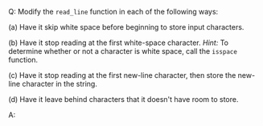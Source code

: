 Q: Modify the `read_line` function in each of the following ways:

(a) Have it skip white space before beginning to store input characters.

(b) Have it stop reading at the first white-space character. <em>Hint:</em> To
determine whether or not a character is white space, call the `isspace`
function.

(c) Have it stop reading at the first new-line character, then store the
new-line character in the string.

(d) Have it leave behind characters that it doesn't have room to store.

A:
